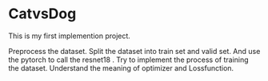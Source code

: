 # CatvsDog
This is my first implemention project.

Preprocess the dataset.
Split the dataset into train set and valid set. And use the pytorch to call the resnet18 .
Try to implement the process of training the dataset.
Understand the meaning of optimizer and Lossfunction.

